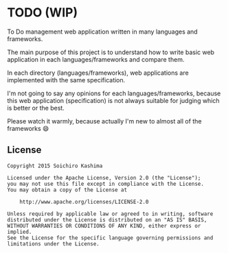 # TODO (WIP)

To Do management web application written in many languages and frameworks.

The main purpose of this project is to understand how to write basic web application in each languages/frameworks and compare them.

In each directory (languages/frameworks), web applications are implemented with the same specification.

I'm not going to say any opinions for each languages/frameworks, because this web application (specification) is not always suitable for judging which is better or the best.

Please watch it warmly, because actually I'm new to almost all of the frameworks :smile:

## License

    Copyright 2015 Soichiro Kashima

    Licensed under the Apache License, Version 2.0 (the "License");
    you may not use this file except in compliance with the License.
    You may obtain a copy of the License at

        http://www.apache.org/licenses/LICENSE-2.0

    Unless required by applicable law or agreed to in writing, software
    distributed under the License is distributed on an "AS IS" BASIS,
    WITHOUT WARRANTIES OR CONDITIONS OF ANY KIND, either express or implied.
    See the License for the specific language governing permissions and
    limitations under the License.
